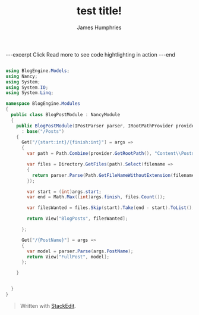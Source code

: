 ﻿---
author: James Humphries
categories: testing
title: test title! 
created: 25/07/2014
---
---excerpt
Click Read more to see code hightlighting in action
---end

```csharp

using BlogEngine.Models;
using Nancy;
using System;
using System.IO;
using System.Linq;

namespace BlogEngine.Modules
{
  public class BlogPostModule : NancyModule
  {
    public BlogPostModule(IPostParser parser, IRootPathProvider provider)
      : base("/Posts")
    {
      Get["/{start:int}/{finish:int}"] = args =>
      {
        var path = Path.Combine(provider.GetRootPath(), "Content\\Posts");

        var files = Directory.GetFiles(path).Select(filename =>
        {
          return parser.Parse(Path.GetFileNameWithoutExtension(filename));
        });

        var start = (int)args.start;
        var end = Math.Max((int)args.finish, files.Count());

        var filesWanted = files.Skip(start).Take(end - start).ToList();

        return View["BlogPosts", filesWanted];

      };

      Get["/{PostName}"] = args =>
      {
        var model = parser.Parse(args.PostName);
        return View["FullPost", model];
      };

    }


  }
}
```
> Written with [StackEdit](https://stackedit.io/).